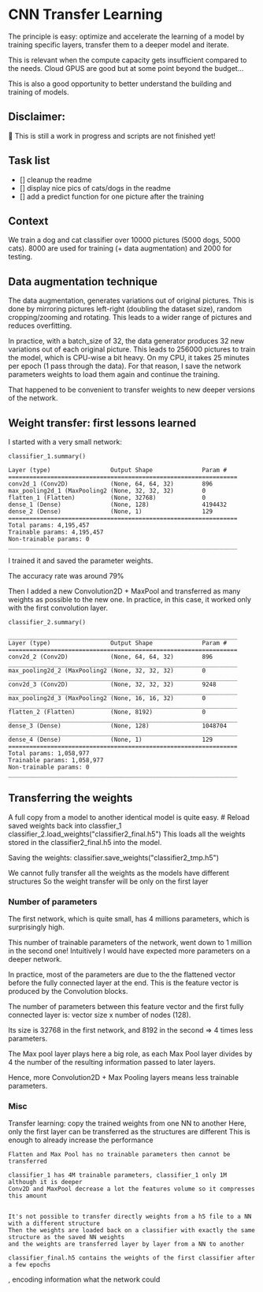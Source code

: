 # CNN Transfer Learning


The principle is easy: optimize and accelerate the learning of a model by training specific layers,
transfer them to a deeper model and iterate.

[//]: # (The gradients are fully A kind of bottleneck effect forces the layers to )

This is relevant when the compute capacity gets insufficient compared to the needs.
Cloud GPUS are good but at some point beyond the budget...

This is also a good opportunity to better understand the building and training of models.

## Disclaimer:
:construction: This is still a work in progress and scripts are not finished yet!

## Task list
- [] cleanup the readme
- [] display nice pics of cats/dogs in the readme
- [] add a predict function for one picture after the training


## Context
We train a dog and cat classifier over 10000 pictures (5000 dogs, 5000 cats).
8000 are used for training (+ data augmentation) and 2000 for testing.

## Data augmentation technique
The data augmentation, generates variations out of original pictures.
This is done by mirroring pictures left-right (doubling the dataset size), random cropping/zooming and rotating.
This leads to a wider range of pictures and reduces overfitting.

In practice, with a batch_size of 32, the data generator produces 32 new variations out of each original picture.
This leads to 256000 pictures to train the model, which is CPU-wise a bit heavy.
On my CPU, it takes 25 minutes per epoch (1 pass through the data).
For that reason, I save the network parameters weights to load them again and continue the training.

That happened to be convenient to transfer weights to new deeper versions of the network.

## Weight transfer: first lessons learned
I started with a very small network:

    classifier_1.summary()

    Layer (type)                 Output Shape              Param #   
    =================================================================
    conv2d_1 (Conv2D)            (None, 64, 64, 32)        896       
    max_pooling2d_1 (MaxPooling2 (None, 32, 32, 32)        0         
    flatten_1 (Flatten)          (None, 32768)             0         
    dense_1 (Dense)              (None, 128)               4194432   
    dense_2 (Dense)              (None, 1)                 129       
    =================================================================
    Total params: 4,195,457
    Trainable params: 4,195,457
    Non-trainable params: 0
    _________________________________________________________________

I trained it and saved the parameter weights.

The accuracy rate was around 79%

Then I added a new Convolution2D + MaxPool and transferred as many weights as possible to the new one.
In practice, in this case, it worked only with the first convolution layer.

    classifier_2.summary()

    _________________________________________________________________
    Layer (type)                 Output Shape              Param #   
    =================================================================
    conv2d_2 (Conv2D)            (None, 64, 64, 32)        896       
    _________________________________________________________________
    max_pooling2d_2 (MaxPooling2 (None, 32, 32, 32)        0         
    _________________________________________________________________
    conv2d_3 (Conv2D)            (None, 32, 32, 32)        9248      
    _________________________________________________________________
    max_pooling2d_3 (MaxPooling2 (None, 16, 16, 32)        0         
    _________________________________________________________________
    flatten_2 (Flatten)          (None, 8192)              0         
    _________________________________________________________________
    dense_3 (Dense)              (None, 128)               1048704   
    _________________________________________________________________
    dense_4 (Dense)              (None, 1)                 129       
    =================================================================
    Total params: 1,058,977
    Trainable params: 1,058,977
    Non-trainable params: 0
    _________________________________________________________________

## Transferring the weights
A full copy from a model to another identical model is quite easy.
    # Reload saved weights back into classfier_1
    classifier_2.load_weights("classifier2_final.h5")
This loads all the weights stored in the classifier2_final.h5 into the model.

Saving the weights:
    classifier.save_weights("classifier2_tmp.h5")

We cannot fully transfer all the weights as the models have different structures
So the weight transfer will be only on the first layer


### Number of parameters    
The first network, which is quite small, has 4 millions parameters, which is surprisingly high.

This number of trainable parameters of the network, went down to 1 million in the second one!
Intuitively I would have expected more parameters on a deeper network.

In practice, most of the parameters are due to the the flattened vector before the fully connected layer at the end.
This is the feature vector is produced by the Convolution blocks.

The number of parameters between this feature vector and the first fully connected layer is:
vector size x number of nodes (128).

Its size is 32768 in the first network, and 8192 in the second => 4 times less parameters.

The Max pool layer plays here a big role, as each Max Pool layer divides by 4 the number of the resulting information passed to later layers.

Hence, more Convolution2D + Max Pooling layers means less trainable parameters.

### Misc
Transfer learning:
    copy the trained weights from one NN to another
    Here, only the first layer can be transferred as the structures are different
    This is enough to already increase the performance
    
    Flatten and Max Pool has no trainable parameters then cannot be transferred
    
    classifier_1 has 4M trainable parameters, classifier_1 only 1M although it is deeper
    Conv2D and MaxPool decrease a lot the features volume so it compresses this amount
    
   
    It's not possible to transfer directly weights from a h5 file to a NN with a different structure
    Then the weights are loaded back on a classifier with exactly the same structure as the saved NN weights
    and the weights are transferred layer by layer from a NN to another
    
    classifier_final.h5 contains the weights of the first classifier after a few epochs

, encoding information what the network could 
